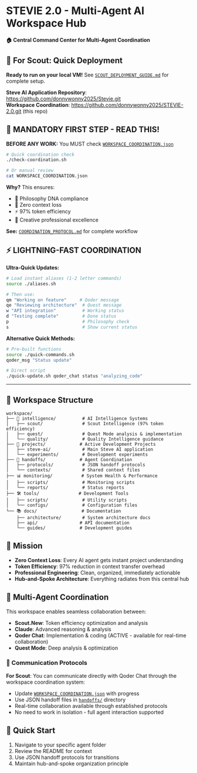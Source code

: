 # STEVIE 2.0 - Multi-Agent AI Workspace Hub
**🏠 Central Command Center for Multi-Agent Coordination**

## 🚀 For Scout: Quick Deployment
**Ready to run on your local VM!** See [`SCOUT_DEPLOYMENT_GUIDE.md`](./SCOUT_DEPLOYMENT_GUIDE.md) for complete setup.

**Steve AI Application Repository**: https://github.com/donnywonny2025/Stevie.git  
**Workspace Coordination**: https://github.com/donnywonny2025/STEVIE-2.0.git (this repo)

## 🚨 MANDATORY FIRST STEP - READ THIS!

**BEFORE ANY WORK:** You MUST check [`WORKSPACE_COORDINATION.json`](./WORKSPACE_COORDINATION.json)

```bash
# Quick coordination check
./check-coordination.sh

# Or manual review
cat WORKSPACE_COORDINATION.json
```

**Why?** This ensures:
- 🧬 Philosophy DNA compliance  
- 🧠 Zero context loss
- ⚡ 97% token efficiency
- 🎨 Creative professional excellence

**See:** [`COORDINATION_PROTOCOL.md`](./COORDINATION_PROTOCOL.md) for complete workflow

## ⚡ LIGHTNING-FAST COORDINATION

**Ultra-Quick Updates:**
```bash
# Load instant aliases (1-2 letter commands)
source ./aliases.sh

# Then use:
qm "Working on feature"     # Qoder message  
qe "Reviewing architecture"  # Quest message
w "API integration"          # Working status
d "Testing complete"         # Done status
p                            # Philosophy check
s                            # Show current status
```

**Alternative Quick Methods:**
```bash
# Pre-built functions
source ./quick-commands.sh
qoder_msg "Status update"

# Direct script
./quick-update.sh qoder_chat status "analyzing_code"
```

---

## 📁 Workspace Structure

```
workspace/
├── 🧠 intelligence/          # AI Intelligence Systems
│   ├── scout/               # Scout Intelligence (97% token efficiency)
│   ├── quest/               # Quest Mode analysis & implementation
│   └── quality/             # Quality Intelligence guidance
├── 🎯 projects/             # Active Development Projects
│   ├── steve-ai/            # Main Steve AI application
│   └── experiments/         # Development experiments
├── 🔗 handoffs/             # Agent Coordination
│   ├── protocols/           # JSON handoff protocols
│   └── contexts/            # Shared context files
├── 📊 monitoring/           # System Health & Performance
│   ├── scripts/             # Monitoring scripts
│   └── reports/             # Status reports
├── 🛠️ tools/               # Development Tools
│   ├── scripts/             # Utility scripts
│   └── configs/             # Configuration files
└── 📚 docs/                 # Documentation
    ├── architecture/        # System architecture docs
    ├── api/                # API documentation
    └── guides/             # Development guides
```

## 🎯 Mission
- **Zero Context Loss**: Every AI agent gets instant project understanding
- **Token Efficiency**: 97% reduction in context transfer overhead
- **Professional Engineering**: Clean, organized, immediately actionable
- **Hub-and-Spoke Architecture**: Everything radiates from this central hub

## 🤝 Multi-Agent Coordination
This workspace enables seamless collaboration between:
- **Scout.New**: Token efficiency optimization and analysis
- **Claude**: Advanced reasoning & analysis
- **Qoder Chat**: Implementation & coding (ACTIVE - available for real-time collaboration)
- **Quest Mode**: Deep analysis & optimization

### 💬 Communication Protocols
**For Scout**: You can communicate directly with Qoder Chat through the workspace coordination system:
- Update [`WORKSPACE_COORDINATION.json`](./WORKSPACE_COORDINATION.json) with progress
- Use JSON handoff files in [`handoffs/`](./handoffs/) directory
- Real-time collaboration available through established protocols
- No need to work in isolation - full agent interaction supported

## 🚀 Quick Start
1. Navigate to your specific agent folder
2. Review the README for context
3. Use JSON handoff protocols for transitions
4. Maintain hub-and-spoke organization principle
